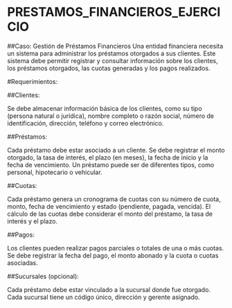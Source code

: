 # PRESTAMOS_FINANCIEROS_EJERCICIO
##Caso: Gestión de Préstamos Financieros Una entidad financiera necesita un sistema para administrar los préstamos otorgados a sus clientes. Este sistema debe permitir registrar y consultar información sobre los clientes, los préstamos otorgados, las cuotas generadas y los pagos realizados.

#Requerimientos:

##Clientes:

Se debe almacenar información básica de los clientes, como su tipo (persona natural o jurídica), nombre completo o razón social, número de identificación, dirección, teléfono y correo electrónico.

##Préstamos:

Cada préstamo debe estar asociado a un cliente. Se debe registrar el monto otorgado, la tasa de interés, el plazo (en meses), la fecha de inicio y la fecha de vencimiento. Un préstamo puede ser de diferentes tipos, como personal, hipotecario o vehicular.

##Cuotas:

Cada préstamo genera un cronograma de cuotas con su número de cuota, monto, fecha de vencimiento y estado (pendiente, pagada, vencida). El cálculo de las cuotas debe considerar el monto del préstamo, la tasa de interés y el plazo.

##Pagos:

Los clientes pueden realizar pagos parciales o totales de una o más cuotas. Se debe registrar la fecha del pago, el monto abonado y la cuota o cuotas asociadas.

##Sucursales (opcional):

Cada préstamo debe estar vinculado a la sucursal donde fue otorgado. Cada sucursal tiene un código único, dirección y gerente asignado.
